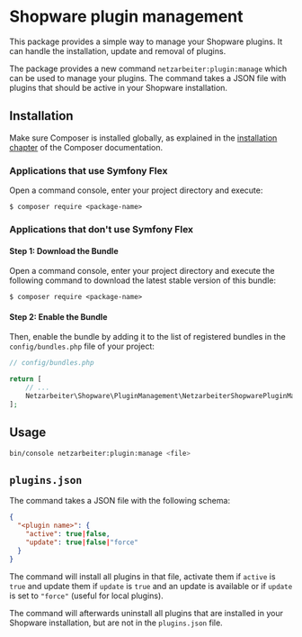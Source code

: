 # Shopware plugin management

This package provides a simple way to manage your Shopware plugins. It can handle the installation, update and removal
of plugins.

The package provides a new command `netzarbeiter:plugin:manage` which can be used to manage your plugins. The command
takes a JSON file with plugins that should be active in your Shopware installation.

## Installation

Make sure Composer is installed globally, as explained in the [installation chapter](https://getcomposer.org/doc/00-intro.md)
of the Composer documentation.

### Applications that use Symfony Flex

Open a command console, enter your project directory and execute:

```console
$ composer require <package-name>
```

### Applications that don't use Symfony Flex

#### Step 1: Download the Bundle

Open a command console, enter your project directory and execute the following command to download the latest stable
version of this bundle:

```console
$ composer require <package-name>
```

#### Step 2: Enable the Bundle

Then, enable the bundle by adding it to the list of registered bundles in the `config/bundles.php` file of your project:

```php
// config/bundles.php

return [
    // ...
    Netzarbeiter\Shopware\PluginManagement\NetzarbeiterShopwarePluginManagementBundle::class => ['all' => true],
];
```

## Usage

```bash
bin/console netzarbeiter:plugin:manage <file>
```

## `plugins.json`

The command takes a JSON file with the following schema:

```json
{
  "<plugin name>": {
    "active": true|false,
    "update": true|false|"force"
  }
}
```

The command will install all plugins in that file, activate them if `active` is `true` and update them if `update` is
`true` and an update is available or if `update` is set to `"force"` (useful for local plugins).

The command will afterwards uninstall all plugins that are installed in your Shopware installation, but are not in the
`plugins.json` file.
